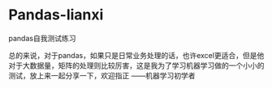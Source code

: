 # Pandas-lianxi
pandas自我测试练习

总的来说，对于pandas，如果只是日常业务处理的话，也许excel更适合，但是他对于大数据量，矩阵的处理则比较厉害，这是我为了学习机器学习做的一个小小的测试，放上来一起分享一下，欢迎指正  ——机器学习初学者
